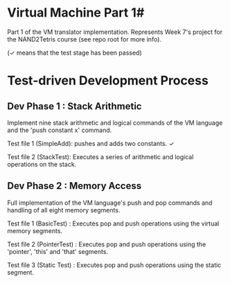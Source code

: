 # Virtual Machine Part 1#
Part 1 of the VM translator implementation. Represents Week 7's project for the NAND2Tetris course (see repo root for more info).

(✓ means that the test stage has been passed)

# Test-driven Development Process #

Dev Phase 1 : Stack Arithmetic
--------
Implement nine stack arithmetic and logical commands of the VM language and the 'push constant x' command.

Test file 1 (SimpleAdd): pushes and adds two constants. ✓

Test file 2 (StackTest): Executes a series of arithmetic and logical operations on the stack.

Dev Phase 2 : Memory Access
--------
Full implementation of the VM language's push and pop commands and handling of all eight memory segments.

Test file 1 (BasicTest) : Executes pop and push operations using the virtual memory segments.

Test file 2 (PointerTest) : Executes pop and push operations using the 'pointer', 'this' and 'that' segments.

Test file 3 (Static Test) : Executes pop and push operations using the static segment.
